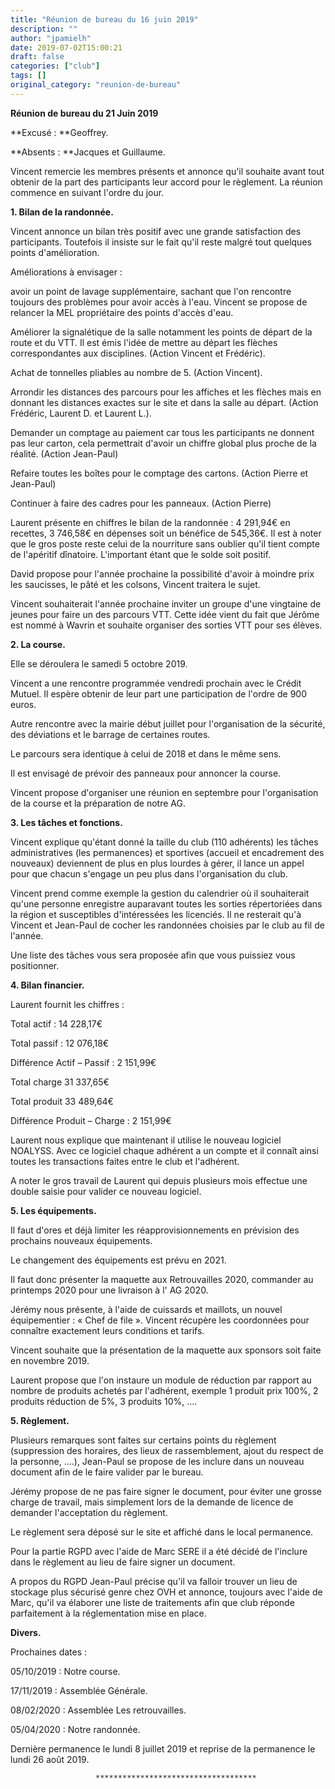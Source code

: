 ```yaml
---
title: "Réunion de bureau du 16 juin 2019"
description: ""
author: "jpamielh"
date: 2019-07-02T15:00:21
draft: false
categories: ["club"]
tags: []
original_category: "reunion-de-bureau"
---
```


**Réunion de bureau du 21 Juin 2019**

**Excusé : **Geoffrey.

**Absents : **Jacques et Guillaume.

Vincent remercie les membres présents et annonce qu'il souhaite avant tout obtenir de la part des participants leur accord pour le règlement. La réunion commence en suivant l'ordre du jour.

**1. Bilan de la randonnée.**

Vincent annonce un bilan très positif avec une grande satisfaction des participants. Toutefois il insiste sur le fait qu'il reste malgré tout quelques points d'amélioration.

Améliorations à envisager :

avoir un point de lavage supplémentaire, sachant que l'on rencontre toujours des problèmes pour avoir accès à l'eau. Vincent se propose de relancer la MEL propriétaire des points d'accès d'eau.

Améliorer la signalétique de la salle notamment les points de départ de la route et du VTT. Il est émis l'idée de mettre au départ les flèches correspondantes aux disciplines. (Action Vincent et Frédéric).

Achat de tonnelles pliables au nombre de 5. (Action Vincent).

Arrondir les distances des parcours pour les affiches et les flèches mais en donnant les distances exactes sur le site et dans la salle au départ. (Action Frédéric, Laurent D. et Laurent L.).

Demander un comptage au paiement car tous les participants ne donnent pas leur carton, cela permettrait d'avoir un chiffre global plus proche de la réalité. (Action Jean-Paul)

Refaire toutes les boîtes pour le comptage des cartons. (Action Pierre et Jean-Paul)

Continuer à faire des cadres pour les panneaux. (Action Pierre)

Laurent présente en chiffres le bilan de la randonnée : 4 291,94€ en recettes, 3 746,58€ en dépenses soit un bénéfice de 545,36€. Il est à noter que le gros poste reste celui de la nourriture sans oublier qu'il tient compte de l'apéritif dînatoire. L'important étant que le solde soit positif.

David propose pour l'année prochaine la possibilité d'avoir à moindre prix les saucisses, le pâté et les colsons, Vincent traitera le sujet.

Vincent souhaiterait l'année prochaine inviter un groupe d'une vingtaine de jeunes pour faire un des parcours VTT. Cette idée vient du fait que Jérôme est nommé à Wavrin et souhaite organiser des sorties VTT pour ses élèves.

**2. La course.**

Elle se déroulera le samedi 5 octobre 2019.

Vincent a une rencontre programmée vendredi prochain avec le Crédit Mutuel. Il espère obtenir de leur part une participation de l'ordre de 900 euros.

Autre rencontre avec la mairie début juillet pour l'organisation de la sécurité, des déviations et le barrage de certaines routes.

Le parcours sera identique à celui de 2018 et dans le même sens.

Il est envisagé de prévoir des panneaux pour annoncer la course.

Vincent propose d'organiser une réunion en septembre pour l'organisation de la course et la préparation de notre AG.

**3. Les tâches et fonctions.**

Vincent explique qu'étant donné la taille du club (110 adhérents) les tâches administratives (les permanences) et sportives (accueil et encadrement des nouveaux) deviennent de plus en plus lourdes à gérer, il lance un appel pour que chacun s'engage un peu plus dans l'organisation du club.

Vincent prend comme exemple la gestion du calendrier où il souhaiterait qu'une personne enregistre auparavant toutes les sorties répertoriées dans la région et susceptibles d'intéressées les licenciés. Il ne resterait qu'à Vincent et Jean-Paul de cocher les randonnées choisies par le club au fil de l'année.

Une liste des tâches vous sera proposée afin que vous puissiez vous positionner.

**4. Bilan financier.**

Laurent fournit les chiffres :

Total actif : 14 228,17€

Total passif : 12 076,18€

Différence Actif – Passif : 2 151,99€

Total charge 31 337,65€

Total produit 33 489,64€

Différence Produit – Charge : 2 151,99€

Laurent nous explique que maintenant il utilise le nouveau logiciel NOALYSS. Avec ce logiciel chaque adhérent a un compte et il connaît ainsi toutes les transactions faites entre le club et l'adhérent.

A noter le gros travail de Laurent qui depuis plusieurs mois effectue une double saisie pour valider ce nouveau logiciel.

**5. Les équipements.**

Il faut d'ores et déjà limiter les réapprovisionnements en prévision des prochains nouveaux équipements.

Le changement des équipements est prévu en 2021.

Il faut donc présenter la maquette aux Retrouvailles 2020, commander au printemps 2020 pour une livraison à l' AG 2020.

Jérémy nous présente, à l'aide de cuissards et maillots, un nouvel équipementier : « Chef de file ». Vincent récupère les coordonnées pour connaître exactement leurs conditions et tarifs.

Vincent souhaite que la présentation de la maquette aux sponsors soit faite en novembre 2019.

Laurent propose que l'on instaure un module de réduction par rapport au nombre de produits achetés par l'adhérent, exemple 1 produit prix 100%, 2 produits réduction de 5%, 3 produits 10%, ….

**5. Règlement.**

Plusieurs remarques sont faites sur certains points du règlement (suppression des horaires, des lieux de rassemblement, ajout du respect de la personne, ….), Jean-Paul se propose de les inclure dans un nouveau document afin de le faire valider par le bureau.

Jérémy propose de ne pas faire signer le document, pour éviter une grosse charge de travail, mais simplement lors de la demande de licence de demander l'acceptation du règlement.

Le règlement sera déposé sur le site et affiché dans le local permanence.

Pour la partie RGPD avec l'aide de Marc SERE il a été décidé de l'inclure dans le règlement au lieu de faire signer un document.

A propos du RGPD Jean-Paul précise qu'il va falloir trouver un lieu de stockage plus sécurisé genre chez OVH et annonce, toujours avec l'aide de Marc, qu'il va élaborer une liste de traitements afin que club réponde parfaitement à la réglementation mise en place.

**Divers.**

Prochaines dates :

05/10/2019 : Notre course.

17/11/2019 : Assemblée Générale.

08/02/2020 : Assemblée Les retrouvailles.

05/04/2020 : Notre randonnée.

Dernière permanence le lundi 8 juillet 2019 et reprise de la permanence le lundi 26 août 2019.

                       ************************************